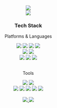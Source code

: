 <div align=center>
	<br>
<img src="https://github-readme-stats.vercel.app/api/top-langs/?username=1arged&layout=compact">
<br>
<img src="https://github-readme-stats.vercel.app/api?username=1arged&show_icons=true">
<br>
<div align=center>
	<h3>Tech Stack</h3>
	<p>Platforms & Languages</p>
</div>
<div align="center">
	<img src="https://img.shields.io/badge/Java-007396?style=flat&logo=Conda-Forge&logoColor=white" />
	<img src="https://img.shields.io/badge/HTML5-E34F26?style=flat&logo=HTML5&logoColor=white" />
	<img src="https://img.shields.io/badge/mongoDB-47A248?style=flat&logo=mongoDB&logoColor=white" />
	<img src="https://img.shields.io/badge/mySQL-4479A1?style=flat&logo=mySQL&logoColor=white" />
	<br>
	<img src="https://img.shields.io/badge/Spring-6DB33F?style=flat&logo=Spring&logoColor=white" />
	<img src="https://img.shields.io/badge/Bootstrap-7952B3?style=flat&logo=Bootstrap&logoColor=white" />
	<br>
	<img src="https://img.shields.io/badge/Redis-DC382D?style=flat&logo=Redis&logoColor=white" />
	<img src="https://img.shields.io/badge/MySQL-4479A1?style=flat&logo=MySQL&logoColor=white" />
	<img src="https://img.shields.io/badge/Linux-FCC624?style=flat&logo=Linux&logoColor=white" />
</div>
<br>
<div align=center>
	<p>Tools</p>
</div>
<div align=center>
	<img src="https://img.shields.io/badge/IntelliJ%20IDE-2C2255?style=flat&logo=IntelliJ&logoColor=white" />
	<img src="https://img.shields.io/badge/Visual%20Studio%20Code-007ACC?style=flat&logo=VisualStudioCode&logoColor=white" />
	<br>
    <img src="https://img.shields.io/badge/NaverCloud-03C75A?style=flat&logo=NaverCloud&logoColor=white" />
    <img src="https://img.shields.io/badge/S3-FF9900?style=flat&logo=AmazonS3&logoColor=white" />
    <img src="https://img.shields.io/badge/EC2-FF9900?style=flat&logo=AmazonEC2&logoColor=white" />
	<img src="https://img.shields.io/badge/AWS-232F3E?style=flat&logo=AmazonAWS&logoColor=white" />
	<img src="https://img.shields.io/badge/GitHub-181717?style=flat&logo=GitHub&logoColor=white" />
</div>
<br>
<div align=center>
</div>
<div align=center>
	<a href="https://www.youtube.com/channel/UC0kej9Irf_H1ULwYlNVqWZQ">
		<img src="https://img.shields.io/badge/Youtube-FF0000?style=flat&logo=Youtube&logoColor=white" />
	</a>
	<a href="mailto:1arged@naver.com">
		<img src="https://img.shields.io/badge/Mail-30B980?style=flat&logo=Gmail&logoColor=white" />
	</a>
	<br>
</div>

